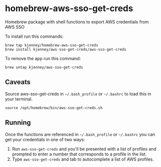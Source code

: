 # homebrew-aws-sso-get-creds
Homebrew package with shell functions to export AWS credentials from AWS SSO

To install run this commands:

```
brew tap kjenney/homebrew-aws-sso-get-creds
brew install kjenney/aws-sso-get-creds/aws-sso-get-creds
```

To remove the app run this command:

`brew untap kjenney/aws-sso-get-creds`

## Caveats

Source aws-sso-get-creds in `~/.bash_profile` or `~/.bashrc` to load this in your terminal.

`source /opt/homebrew/bin/aws-sso-get-creds.sh`

## Running

Once the functions are referenced in `~/.bash_profile` or `~/.bashrc` you can get your credentials in one of two ways:

1. Run `aws-sso-get-creds` and you'll be presented with a list of profiles and prompted to enter a number that corresponds to a profile in the list.
2. Type `aws-sso-get-creds` and tab to autocomplete a list of AWS profiles.
